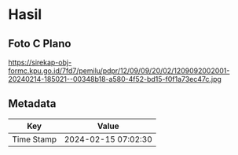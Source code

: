 # Hasil

## Foto C Plano

https://sirekap-obj-formc.kpu.go.id/7fd7/pemilu/pdpr/12/09/09/20/02/1209092002001-20240214-185021--00348b18-a580-4f52-bd15-f0f1a73ec47c.jpg


## Metadata

| Key        | Value               |
| ---------- | ------------------- |
| Time Stamp | 2024-02-15 07:02:30 |



